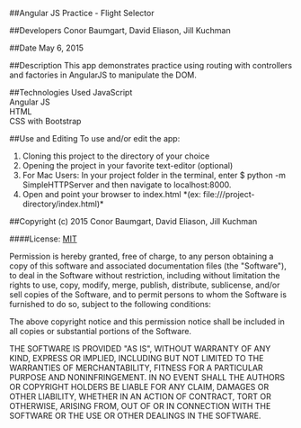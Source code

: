 ##Angular JS Practice - Flight Selector

##Developers
Conor Baumgart, David Eliason, Jill Kuchman

##Date
May 6, 2015

##Description
This app demonstrates practice using routing with controllers and factories in AngularJS to manipulate the DOM.

##Technologies Used
JavaScript
<br>
Angular JS
<br>
HTML
<br>
CSS with Bootstrap
<br>


##Use and Editing
To use and/or edit the app:<br/>

<ol>
<li>Cloning this project to the directory of your choice</li>
<li>Opening the project in your favorite text-editor (optional)</li>
<li>For Mac Users:
    In your project folder in the terminal, enter $ python -m SimpleHTTPServer and then navigate to localhost:8000.</li>
<li>Open and point your browser to index.html
*(ex: file:///project-directory/index.html)*</li>
</ol>

##Copyright (c) 2015 Conor Baumgart, David Eliason, Jill Kuchman

####License: [MIT](https://github.com/twbs/bootstrap/blob/master/LICENSE)

Permission is hereby granted, free of charge, to any person obtaining a copy
of this software and associated documentation files (the "Software"), to deal
in the Software without restriction, including without limitation the rights
to use, copy, modify, merge, publish, distribute, sublicense, and/or sell
copies of the Software, and to permit persons to whom the Software is
furnished to do so, subject to the following conditions:

The above copyright notice and this permission notice shall be included in
all copies or substantial portions of the Software.

THE SOFTWARE IS PROVIDED "AS IS", WITHOUT WARRANTY OF ANY KIND, EXPRESS OR
IMPLIED, INCLUDING BUT NOT LIMITED TO THE WARRANTIES OF MERCHANTABILITY,
FITNESS FOR A PARTICULAR PURPOSE AND NONINFRINGEMENT. IN NO EVENT SHALL THE
AUTHORS OR COPYRIGHT HOLDERS BE LIABLE FOR ANY CLAIM, DAMAGES OR OTHER
LIABILITY, WHETHER IN AN ACTION OF CONTRACT, TORT OR OTHERWISE, ARISING FROM,
OUT OF OR IN CONNECTION WITH THE SOFTWARE OR THE USE OR OTHER DEALINGS IN
THE SOFTWARE.
